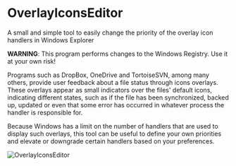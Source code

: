 # OverlayIconsEditor
A small and simple tool to easily change the priority of the overlay icon handlers in Windows Explorer

**WARNING**: This program performs changes to the Windows Registry. Use it at your own risk!

Programs such as DropBox, OneDrive and TortoiseSVN, among many others, provide user feedback about a file status through icons overlays.
These overlays appear as small indicators over the files' default icons, indicating different states, such as if the file has been synchronized, backed up, updated or even that some error has occurred in whatever process the handler is responsible for.

Because Windows has a limit on the number of handlers that are used to display such overlays, this tool can be useful to define your own priorities and elevate or downgrade certain handlers based on your preferences.

![OverlayIconsEditor](https://xfx.net/stackoverflow/OverlayIconsEditor/OverlayIconsEditor.png)
